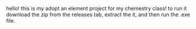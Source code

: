 hello! this is my adopt an element project for my chemestry class! to run it download the zip from the releases tab, extract the it, and then run the .exe file.
